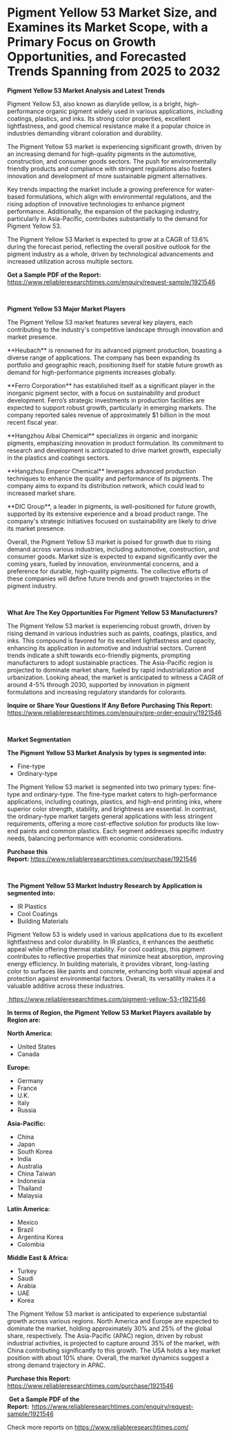 <p><h1>Pigment Yellow 53 Market Size, and Examines its Market Scope, with a Primary Focus on Growth Opportunities, and Forecasted Trends Spanning from 2025 to 2032</h1></p><p><strong>Pigment Yellow 53 Market Analysis and Latest Trends</strong></p>
<p><p>Pigment Yellow 53, also known as diarylide yellow, is a bright, high-performance organic pigment widely used in various applications, including coatings, plastics, and inks. Its strong color properties, excellent lightfastness, and good chemical resistance make it a popular choice in industries demanding vibrant coloration and durability.</p><p>The Pigment Yellow 53 market is experiencing significant growth, driven by an increasing demand for high-quality pigments in the automotive, construction, and consumer goods sectors. The push for environmentally friendly products and compliance with stringent regulations also fosters innovation and development of more sustainable pigment alternatives.</p><p>Key trends impacting the market include a growing preference for water-based formulations, which align with environmental regulations, and the rising adoption of innovative technologies to enhance pigment performance. Additionally, the expansion of the packaging industry, particularly in Asia-Pacific, contributes substantially to the demand for Pigment Yellow 53.</p><p>The Pigment Yellow 53 Market is expected to grow at a CAGR of 13.6% during the forecast period, reflecting the overall positive outlook for the pigment industry as a whole, driven by technological advancements and increased utilization across multiple sectors.</p></p>
<p><strong>Get a Sample PDF of the Report:&nbsp;</strong> <a href="https://www.reliableresearchtimes.com/enquiry/request-sample/1921546?utm_campaign=2633&utm_medium=2&utm_source=Github&utm_content=ia&utm_term=01042025&utm_id=pigment-yellow-53">https://www.reliableresearchtimes.com/enquiry/request-sample/1921546</a></p>
<p>&nbsp;</p>
<p><strong>Pigment Yellow 53 Major Market Players</strong></p>
<p><p>The Pigment Yellow 53 market features several key players, each contributing to the industry's competitive landscape through innovation and market presence. </p><p>**Heubach** is renowned for its advanced pigment production, boasting a diverse range of applications. The company has been expanding its portfolio and geographic reach, positioning itself for stable future growth as demand for high-performance pigments increases globally.</p><p>**Ferro Corporation** has established itself as a significant player in the inorganic pigment sector, with a focus on sustainability and product development. Ferro’s strategic investments in production facilities are expected to support robust growth, particularly in emerging markets. The company reported sales revenue of approximately $1 billion in the most recent fiscal year.</p><p>**Hangzhou Aibai Chemical** specializes in organic and inorganic pigments, emphasizing innovation in product formulation. Its commitment to research and development is anticipated to drive market growth, especially in the plastics and coatings sectors.</p><p>**Hangzhou Emperor Chemical** leverages advanced production techniques to enhance the quality and performance of its pigments. The company aims to expand its distribution network, which could lead to increased market share.</p><p>**DIC Group**, a leader in pigments, is well-positioned for future growth, supported by its extensive experience and a broad product range. The company's strategic initiatives focused on sustainability are likely to drive its market presence.</p><p>Overall, the Pigment Yellow 53 market is poised for growth due to rising demand across various industries, including automotive, construction, and consumer goods. Market size is expected to expand significantly over the coming years, fueled by innovation, environmental concerns, and a preference for durable, high-quality pigments. The collective efforts of these companies will define future trends and growth trajectories in the pigment industry.</p></p>
<p>&nbsp;</p>
<p><strong>What Are The Key Opportunities For Pigment Yellow 53 Manufacturers?</strong></p>
<p><p>The Pigment Yellow 53 market is experiencing robust growth, driven by rising demand in various industries such as paints, coatings, plastics, and inks. This compound is favored for its excellent lightfastness and opacity, enhancing its application in automotive and industrial sectors. Current trends indicate a shift towards eco-friendly pigments, prompting manufacturers to adopt sustainable practices. The Asia-Pacific region is projected to dominate market share, fueled by rapid industrialization and urbanization. Looking ahead, the market is anticipated to witness a CAGR of around 4-5% through 2030, supported by innovation in pigment formulations and increasing regulatory standards for colorants.</p></p>
<p><strong>Inquire or Share Your Questions If Any Before Purchasing This Report:</strong> <a href="https://www.reliableresearchtimes.com/enquiry/pre-order-enquiry/1921546?utm_campaign=2633&utm_medium=2&utm_source=Github&utm_content=ia&utm_term=01042025&utm_id=pigment-yellow-53">https://www.reliableresearchtimes.com/enquiry/pre-order-enquiry/1921546</a></p>
<p>&nbsp;</p>
<p><strong>Market Segmentation</strong></p>
<p><strong>The Pigment Yellow 53 Market Analysis by types is segmented into:</strong></p>
<p><ul><li>Fine-type</li><li>Ordinary-type</li></ul></p>
<p><p>The Pigment Yellow 53 market is segmented into two primary types: fine-type and ordinary-type. The fine-type market caters to high-performance applications, including coatings, plastics, and high-end printing inks, where superior color strength, stability, and brightness are essential. In contrast, the ordinary-type market targets general applications with less stringent requirements, offering a more cost-effective solution for products like low-end paints and common plastics. Each segment addresses specific industry needs, balancing performance with economic considerations.</p></p>
<p><strong>Purchase this Report:&nbsp;</strong><a href="https://www.reliableresearchtimes.com/purchase/1921546?utm_campaign=2633&utm_medium=2&utm_source=Github&utm_content=ia&utm_term=01042025&utm_id=pigment-yellow-53">https://www.reliableresearchtimes.com/purchase/1921546</a></p>
<p>&nbsp;</p>
<p><strong>The Pigment Yellow 53 Market Industry Research by Application is segmented into:</strong></p>
<p><ul><li>IR Plastics</li><li>Cool Coatings</li><li>Building Materials</li></ul></p>
<p><p>Pigment Yellow 53 is widely used in various applications due to its excellent lightfastness and color durability. In IR plastics, it enhances the aesthetic appeal while offering thermal stability. For cool coatings, this pigment contributes to reflective properties that minimize heat absorption, improving energy efficiency. In building materials, it provides vibrant, long-lasting color to surfaces like paints and concrete, enhancing both visual appeal and protection against environmental factors. Overall, its versatility makes it a valuable additive across these industries.</p></p>
<p><a href="https://www.reliableresearchtimes.com/pigment-yellow-53-r1921546?utm_campaign=2633&utm_medium=2&utm_source=Github&utm_content=ia&utm_term=01042025&utm_id=pigment-yellow-53">&nbsp;https://www.reliableresearchtimes.com/pigment-yellow-53-r1921546</a></p>
<p><strong>In terms of Region, the Pigment Yellow 53 Market Players available by Region are:</strong></p>
<p>
    <p> <strong> North America: </strong>
        <ul>
            <li>United States</li>
            <li>Canada</li>
        </ul>
        </p> 
    <p> <strong> Europe: </strong>
        <ul>
            <li>Germany</li>
            <li>France</li>
            <li>U.K.</li>
            <li>Italy</li>
            <li>Russia</li>
        </ul>
        </p> 
    <p> <strong> Asia-Pacific: </strong>
        <ul>
            <li>China</li>
            <li>Japan</li>
            <li>South Korea</li>
            <li>India</li>
            <li>Australia</li>
            <li>China Taiwan</li>
            <li>Indonesia</li>
            <li>Thailand</li>
            <li>Malaysia</li>
        </ul>
        </p> 
    <p> <strong> Latin America: </strong>
        <ul>
            <li>Mexico</li>
            <li>Brazil</li>
            <li>Argentina Korea</li>
            <li>Colombia</li>
        </ul>
        </p> 
    <p> <strong> Middle East & Africa: </strong>
        <ul>
            <li>Turkey</li>
            <li>Saudi</li>
            <li>Arabia</li>
            <li>UAE</li>
            <li>Korea</li>
        </ul>
    </p>
    </p>
<p><p>The Pigment Yellow 53 market is anticipated to experience substantial growth across various regions. North America and Europe are expected to dominate the market, holding approximately 30% and 25% of the global share, respectively. The Asia-Pacific (APAC) region, driven by robust industrial activities, is projected to capture around 35% of the market, with China contributing significantly to this growth. The USA holds a key market position with about 10% share. Overall, the market dynamics suggest a strong demand trajectory in APAC.</p></p>
<p><strong>Purchase this Report: </strong><a href="https://www.reliableresearchtimes.com/purchase/1921546?utm_campaign=2633&utm_medium=2&utm_source=Github&utm_content=ia&utm_term=01042025&utm_id=pigment-yellow-53">https://www.reliableresearchtimes.com/purchase/1921546</a></p>
<p>&nbsp;<strong>Get a Sample PDF of the Report:&nbsp;&nbsp;</strong><a href="https://www.reliableresearchtimes.com/enquiry/request-sample/1921546?utm_campaign=2633&utm_medium=2&utm_source=Github&utm_content=ia&utm_term=01042025&utm_id=pigment-yellow-53">https://www.reliableresearchtimes.com/enquiry/request-sample/1921546</a></p>
<p><strong></strong></p>
<p>Check more reports on <a href="https://www.reliableresearchtimes.com/?utm_campaign=2633&utm_medium=2&utm_source=Github&utm_content=ia&utm_term=01042025&utm_id=pigment-yellow-53">https://www.reliableresearchtimes.com/</a></p>